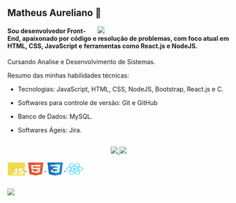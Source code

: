 ## Matheus Aureliano 👋


 <img align="right" src="https://raw.githubusercontent.com/gist/Matheus-Aureliano/708a3eedad8d07cdeb061fe926f2de8a/raw/570c7d0e0dbec69af1cf8cc55d8840c53fea40b0/dev.svg" width="300"/>
 


#### Sou desenvolvedor Front-End, apaixonado por código e resolução de problemas, com foco atual em HTML, CSS, JavaScript e ferramentas como React.js e NodeJS.

 Cursando Analise e Desenvolvimento de Sistemas.

Resumo das minhas habilidades técnicas: 

- Tecnologias: JavaScript, HTML, CSS, NodeJS, Bootstrap, React.js e C.

- Softwares para controle de versão: Git e GitHub 

- Banco de Dados: MySQL.

- Softwares Ágeis: Jira.

## 

<div align="center">
  <a href="https://github.com/Matheus-Aureliano">
  <img height="180em" src="https://github-readme-stats.vercel.app/api?username=Matheus-Aureliano&show_icons=true&theme=tokyonight&include_all_commits=true&count_private=true"/>
  <img height="180em" src="https://github-readme-stats.vercel.app/api/top-langs/?username=Matheus-Aureliano&layout=compact&langs_count=7&theme=tokyonight"/>
</div>

  
  <div style="display: inline_block"><br>
  <img align="center" alt="Matheus-Js" height="30" width="40" src="https://raw.githubusercontent.com/devicons/devicon/master/icons/javascript/javascript-plain.svg">
  <img align="center" alt="Matheus-HTML" height="30" width="40" src="https://raw.githubusercontent.com/devicons/devicon/master/icons/html5/html5-original.svg">
  <img align="center" alt="Matheus-CSS" height="30" width="40" src="https://raw.githubusercontent.com/devicons/devicon/master/icons/css3/css3-original.svg">
  <img align="center" alt="Matheus-React" height="30" width="40" src="https://raw.githubusercontent.com/devicons/devicon/master/icons/react/react-original.svg">
</div>
  
  ##
  
  <div> 
   <a href="https://www.linkedin.com/in/matheus-rodrigues7/" target="_blank"><img src="https://img.shields.io/badge/-LinkedIn-%230077B5?style=for-the-badge&logo=linkedin&logoColor=white" target="_blank"></a> 

  </div>
<!--  ![Snake animation](https://github.com/Matheus-Aureliano/Matheus-Aureliano/blob/output/github-contribution-grid-snake.svg)
    --!>
  
